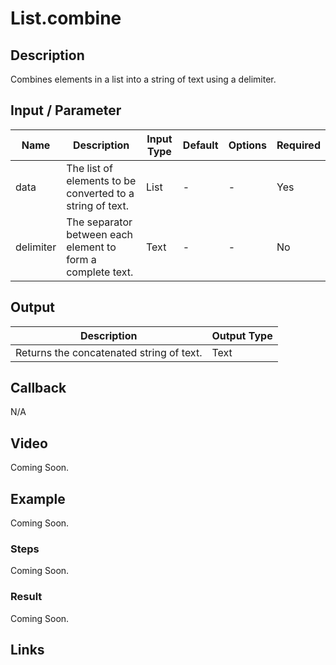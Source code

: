# List.combine

## Description

Combines elements in a list into a string of text using a delimiter.

## Input / Parameter

| Name | Description | Input Type | Default | Options | Required |
| ------ | ------ | ------ | ------ | ------ | ------ |
| data | The list of elements to be converted to a string of text. | List | - | - | Yes |
| delimiter | The separator between each element to form a complete text. | Text | - | - | No |

## Output

| Description | Output Type |
| ------ | ------ |
| Returns the concatenated string of text. | Text |

## Callback

N/A

## Video

Coming Soon.

## Example

Coming Soon.

### Steps

Coming Soon.

### Result

Coming Soon.

## Links